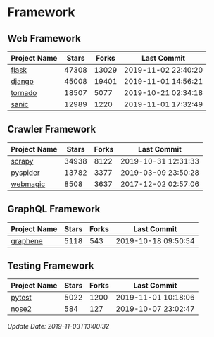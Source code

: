# Framework

## Web Framework

| Project Name | Stars | Forks | Last Commit |
| ------------ | ----- | ----- | ----------- |
| [flask](https://github.com/pallets/flask) | 47308 | 13029 | 2019-11-02 22:40:20 |
| [django](https://github.com/django/django) | 45008 | 19401 | 2019-11-01 14:56:21 |
| [tornado](https://github.com/tornadoweb/tornado) | 18507 | 5077 | 2019-10-21 02:34:18 |
| [sanic](https://github.com/huge-success/sanic) | 12989 | 1220 | 2019-11-01 17:32:49 |

## Crawler Framework

| Project Name | Stars | Forks | Last Commit |
| ------------ | ----- | ----- | ----------- |
| [scrapy](https://github.com/scrapy/scrapy) | 34938 | 8122 | 2019-10-31 12:31:33 |
| [pyspider](https://github.com/binux/pyspider) | 13782 | 3377 | 2019-03-09 23:50:28 |
| [webmagic](https://github.com/code4craft/webmagic) | 8508 | 3637 | 2017-12-02 02:57:06 |

## GraphQL Framework

| Project Name | Stars | Forks | Last Commit |
| ------------ | ----- | ----- | ----------- |
| [graphene](https://github.com/graphql-python/graphene) | 5118 | 543 | 2019-10-18 09:50:54 |

## Testing Framework

| Project Name | Stars | Forks | Last Commit |
| ------------ | ----- | ----- | ----------- |
| [pytest](https://github.com/pytest-dev/pytest) | 5022 | 1200 | 2019-11-01 10:18:06 |
| [nose2](https://github.com/nose-devs/nose2) | 584 | 127 | 2019-10-07 23:02:47 |

*Update Date: 2019-11-03T13:00:32*
